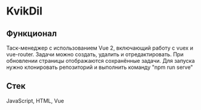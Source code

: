 # KvikDil

## Функционал
Таск-менеджер с использованием Vue 2, включающий работу с vuex и vue-router.
Задачи можно создать, удалить и отредактировать. При обновлении страницы отображаются сохранённые задачи.
Для запуска нужно клонировать репозиторий и выполнить команду "npm run serve"

## Стек
JavaScript, HTML, Vue
